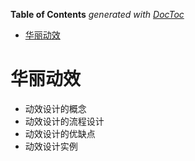 <!-- START doctoc generated TOC please keep comment here to allow auto update -->
<!-- DON'T EDIT THIS SECTION, INSTEAD RE-RUN doctoc TO UPDATE -->
**Table of Contents**  *generated with [DocToc](https://github.com/thlorenz/doctoc)*

- [华丽动效](#%E5%8D%8E%E4%B8%BD%E5%8A%A8%E6%95%88)

<!-- END doctoc generated TOC please keep comment here to allow auto update -->

# 华丽动效

- 动效设计的概念
- 动效设计的流程设计
- 动效设计的优缺点
- 动效设计实例
